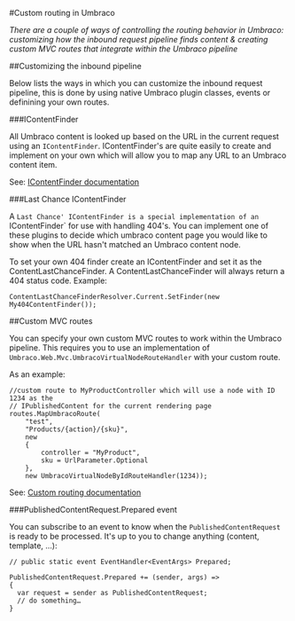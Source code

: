 #Custom routing in Umbraco

_There are a couple of ways of controlling the routing behavior in Umbraco: customizing how the inbound request pipeline 
finds content & creating custom MVC routes that integrate within the Umbraco pipeline_ 

##Customizing the inbound pipeline

Below lists the ways in which you can customize the inbound request pipeline, this is done by using native Umbraco plugin classes, events or definining your own routes.

###IContentFinder

All Umbraco content is looked up based on the URL in the current request using an `IContentFinder`. IContentFinder's are quite easily to create and implement on your own which will allow you to map any URL to an Umbraco content item.

See: [IContentFinder documentation](../../Reference/Routing/Request-Pipeline/IContentFinder)  

###Last Chance IContentFinder

A `Last Chance' IContentFinder is a special implementation of an `IContentFinder` for use with handling 404's. You can implement one of these plugins to decide which umbraco content page you would like to show when the URL hasn't matched an Umbraco content node. 

To set your own 404 finder create an IContentFinder and set it as the ContentLastChanceFinder.  A ContentLastChanceFinder will always return a 404 status code. Example:

    ContentLastChanceFinderResolver.Current.SetFinder(new My404ContentFinder());

##Custom MVC routes

You can specify your own custom MVC routes to work within the Umbraco pipeline. This requires you to use an implementation of `Umbraco.Web.Mvc.UmbracoVirtualNodeRouteHandler` with your custom route. 

As an example:

```
//custom route to MyProductController which will use a node with ID 1234 as the 
// IPublishedContent for the current rendering page
routes.MapUmbracoRoute(
    "test",
    "Products/{action}/{sku}",
    new
    {
        controller = "MyProduct",
        sku = UrlParameter.Optional
    },
    new UmbracoVirtualNodeByIdRouteHandler(1234));
```

See: [Custom routing documentation](../../Reference/Routing/custom-routes)

###PublishedContentRequest.Prepared event

You can subscribe to an event to know when the `PublishedContentRequest` is ready to be processed.  It's up to you to change anything (content, template, ...): 

    // public static event EventHandler<EventArgs> Prepared;
    
    PublishedContentRequest.Prepared += (sender, args) =>
    {
      var request = sender as PublishedContentRequest;
      // do something…
    }